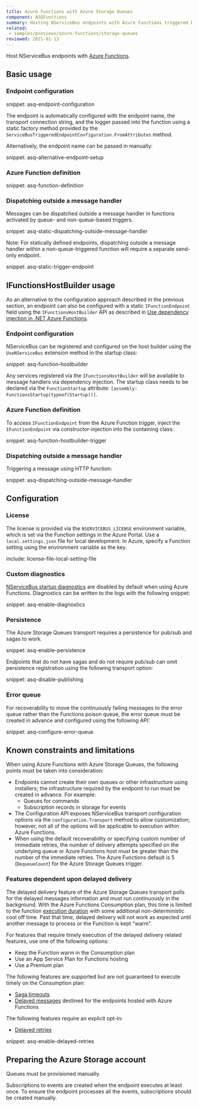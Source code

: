 ```yaml
---
title: Azure Functions with Azure Storage Queues
component: ASQFunctions
summary: Hosting NServiceBus endpoints with Azure Functions triggered by Azure Storage Queus
related:
 - samples/previews/azure-functions/storage-queues
reviewed: 2021-01-13
---
```


Host NServiceBus endpoints with [Azure Functions](https://docs.microsoft.com/en-us/azure/azure-functions/).

## Basic usage

### Endpoint configuration

snippet: asq-endpoint-configuration

The endpoint is automatically configured with the endpoint name, the transport connection string, and the logger passed into the function using a static factory method provided by the `ServiceBusTriggeredEndpointConfiguration.FromAttributes` method.

Alternatively, the endpoint name can be passed in manually:

snippet: asq-alternative-endpoint-setup

### Azure Function definition

snippet: asq-function-definition

### Dispatching outside a message handler

Messages can be dispatched outside a message handler in functions activated by queue- and non-queue-based triggers.

snippet: asq-static-dispatching-outside-message-handler

Note: For statically defined endpoints, dispatching outside a message handler within a non-queue-triggered function will require a separate send-only endpoint.

snippet: asq-static-trigger-endpoint

## IFunctionsHostBuilder usage

As an alternative to the configuration approach described in the previous section, an endpoint can also be configured with a static `IFunctionEndpoint` field using the `IFunctionsHostBuilder` API as described in [Use dependency injection in .NET Azure Functions](https://docs.microsoft.com/en-us/azure/azure-functions/functions-dotnet-dependency-injection). 

### Endpoint configuration

NServiceBus can be registered and configured on the host builder using the `UseNServiceBus` extension method in the startup class:

snippet: asq-function-hostbuilder

Any services registered via the `IFunctionsHostBuilder` will be available to message handlers via dependency injection. The startup class needs to be declared via the `FunctionStartup` attribute: `[assembly: FunctionsStartup(typeof(Startup))]`.

### Azure Function definition

To access `IFunctionEndpoint` from the Azure Function trigger, inject the `IFunctionEndpoint` via constructor-injection into the containing class:

snippet: asq-function-hostbuilder-trigger

### Dispatching outside a message handler

Triggering a message using HTTP function:

snippet: asq-dispatching-outside-message-handler

## Configuration

### License

The license is provided via the `NSERVICEBUS_LICENSE` environment variable, which is set via the Function settings in the Azure Portal.
Use a `local.settings.json` file for local development. In Azure, specify a Function setting using the environment variable as the key.

include: license-file-local-setting-file

### Custom diagnostics

[NServiceBus startup diagnostics](/nservicebus/hosting/startup-diagnostics.md) are disabled by default when using Azure Functions. Diagnostics can be written to the logs with the following snippet:

snippet: asq-enable-diagnostics

### Persistence

The Azure Storage Queues transport requires a persistence for pub/sub and sagas to work.

snippet: asq-enable-persistence

Endpoints that do not have sagas and do not require pub/sub can omit persistence registration using the following transport option:

snippet: asq-disable-publishing

### Error queue

For recoverability to move the continuously failing messages to the error queue rather than the Functions poison queue, the error queue must be created in advance and configured using the following API:

snippet: asq-configure-error-queue

## Known constraints and limitations

When using Azure Functions with Azure Storage Queues, the following points must be taken into consideration:

- Endpoints cannot create their own queues or other infrastructure using installers; the infrastructure required by the endpoint to run must be created in advance. For example:
  - Queues for commands
  - Subscription records in storage for events
- The Configuration API exposes NServiceBus transport configuration options via the `configuration.Transport` method to allow customization; however, not all of the options will be applicable to execution within Azure Functions.
- When using the default recoverability or specifying custom number of immediate retries, the number of delivery attempts specified on the underlying queue or Azure Functions host must be greater than the number of the immediate retries. The Azure Functions default is 5 (`DequeueCount`) for the Azure Storage Queues trigger.

### Features dependent upon delayed delivery

The delayed delivery feature of the Azure Storage Queues transport polls for the delayed messages information and must run continuously in the background. With the Azure Functions Consumption plan, this time is limited to the function [execution duration](https://docs.microsoft.com/en-us/azure/azure-functions/functions-scale#timeout) with some additional non-deterministic cool off time. Past that time, delayed delivery will not work as expected until another message to process or the Function is kept "warm".

For features that require timely execution of the delayed delivery related features, use one of the following options:
- Keep the Function warm in the Consumption plan
- Use an App Service Plan for Functions hosting
- Use a Premium plan

The following features are supported but are not guaranteed to execute timely on the Consumption plan:
  - [Saga timeouts](/nservicebus/sagas/timeouts.md)
  - [Delayed messages](/transports/azure-storage-queues/delayed-delivery.md) destined for the endpoints hosted with Azure Functions

The following features require an explicit opt-in:
  - [Delayed retries](/nservicebus/recoverability/#delayed-retries)

snippet: asq-enable-delayed-retries

## Preparing the Azure Storage account

Queues must be provisioned manually.

Subscriptions to events are created when the endpoint executes at least once. To ensure the endpoint processes all the events, subscriptions should be created manually.
